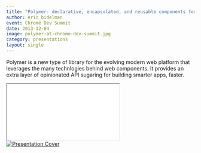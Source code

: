 ```yaml
---
title: "Polymer: declarative, encapsulated, and reusable components for the web"
author: eric_bidelman
event: Chrome Dev Summit
date: 2013-12-04
image: polymer-at-chrome-dev-summit.jpg
category: presentations
layout: single
---
```


Polymer is a new type of library for the evolving modern web platform that
leverages the many technlogies behind web components. It provides an extra layer
of opinionated API sugaring for building smarter apps, faster.

<!-- Read more -->

<div class="video-wrap">
    <iframe src="//www.youtube.com/embed/DH1vTVkqCDQ"></iframe>
</div>

<a href="http://html5-demos.appspot.com/static/cds2013/index.html">
    <img src="../../img/stories/polymer-at-chrome-dev-summit-cover.jpg" alt="Presentation Cover">
</a>
